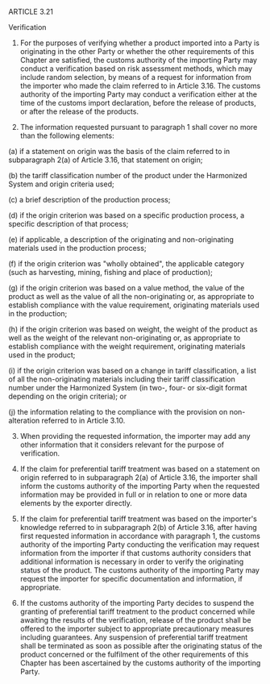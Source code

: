 ARTICLE 3.21


Verification


1. For the purposes of verifying whether a product imported into a Party is originating in the other Party or whether the other requirements of this Chapter are satisfied, the customs authority of the importing Party may conduct a verification based on risk assessment methods, which may include random selection, by means of a request for information from the importer who made the claim referred to in Article 3.16. The customs authority of the importing Party may conduct a verification either at the time of the customs import declaration, before the release of products, or after the release of the products.

2. The information requested pursuant to paragraph 1 shall cover no more than the following elements:

(a) if a statement on origin was the basis of the claim referred to in subparagraph 2(a) of Article 3.16, that statement on origin;

(b) the tariff classification number of the product under the Harmonized System and origin criteria used;

(c) a brief description of the production process;


(d) if the origin criterion was based on a specific production process, a specific description of that process;

(e) if applicable, a description of the originating and non-originating materials used in the production process;

(f) if the origin criterion was "wholly obtained", the applicable category (such as harvesting, mining, fishing and place of production);
 
(g) if the origin criterion was based on a value method, the value of the product as well as the value of all the non-originating or, as appropriate to establish compliance with the value requirement, originating materials used in the production;

(h) if the origin criterion was based on weight, the weight of the product as well as the weight of the relevant non-originating or, as appropriate to establish compliance with the weight requirement, originating materials used in the product;

(i) if the origin criterion was based on a change in tariff classification, a list of all the
non-originating materials including their tariff classification number under the Harmonized System (in two-, four- or six-digit format depending on the origin criteria); or

(j) the information relating to the compliance with the provision on non-alteration referred to in Article 3.10.

3. When providing the requested information, the importer may add any other information that it considers relevant for the purpose of verification.

4. If the claim for preferential tariff treatment was based on a statement on origin referred to in subparagraph 2(a) of Article 3.16, the importer shall inform the customs authority of the importing Party when the requested information may be provided in full or in relation to one or more data elements by the exporter directly.

5. If the claim for preferential tariff treatment was based on the importer's knowledge referred to in subparagraph 2(b) of Article 3.16, after having first requested information in accordance with paragraph 1, the customs authority of the importing Party conducting the verification may request information from the importer if that customs authority considers that additional information is necessary in order to verify the originating status of the product. The customs authority of the importing Party may request the importer for specific documentation and information, if appropriate.
 
6. If the customs authority of the importing Party decides to suspend the granting of preferential tariff treatment to the product concerned while awaiting the results of the verification, release of the product shall be offered to the importer subject to appropriate precautionary measures including guarantees. Any suspension of preferential tariff treatment shall be terminated as soon as possible after the originating status of the product concerned or the fulfilment of the other requirements of this Chapter has been ascertained by the customs authority of the importing Party.
